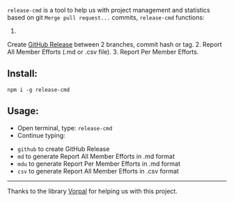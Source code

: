 `release-cmd` is a tool to help us with project management and statistics based on git `Merge pull request...`
commits, `release-cmd` functions:

1.
Create [GitHub Release](https://docs.github.com/en/repositories/releasing-projects-on-github/managing-releases-in-a-repository)
between 2 branches, commit hash or tag.
2. Report All Member Efforts (.md or .csv file).
3. Report Per Member Efforts.

## Install:

`npm i -g release-cmd`

## Usage:

- Open terminal, type: `release-cmd`
- Continue typing:

* `github` to create GitHub Release
* `md` to generate Report All Member Efforts in .md format
* `mdu` to generate Report Per Member Efforts in .md format
* `csv` to generate Report All Member Efforts in .csv format

---

Thanks to the library [Vorpal](https://github.com/dthree/vorpal) for helping us with this project.
